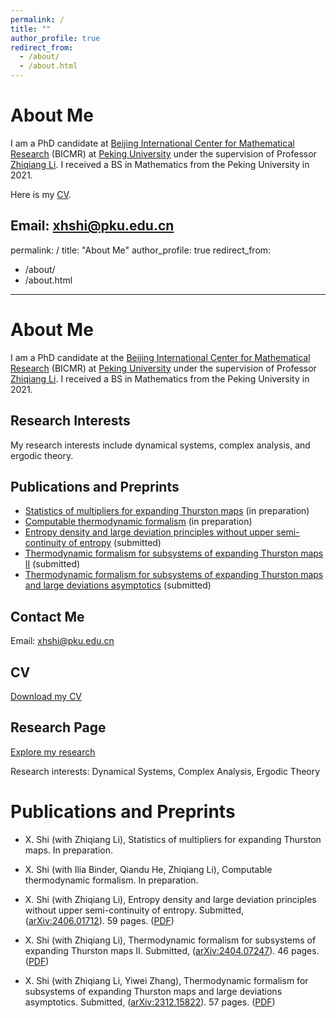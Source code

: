 ```yaml
---
permalink: /
title: ""
author_profile: true
redirect_from: 
  - /about/
  - /about.html
---
```


# About Me

I am a PhD candidate at [Beijing International Center for Mathematical Research](https://bicmr.pku.edu.cn) (BICMR) at [Peking University](https://english.pku.edu.cn) under the supervision of Professor [Zhiqiang Li](https://www.math.pku.edu.cn/teachers/lizq/). I received a BS in Mathematics from the Peking University in 2021.

Here is my [CV](../files/cv_sxh.pdf).

Email: <xhshi@pku.edu.cn>
---
permalink: /
title: "About Me"
author_profile: true
redirect_from: 
  - /about/
  - /about.html
---

# About Me

I am a PhD candidate at the [Beijing International Center for Mathematical Research](https://bicmr.pku.edu.cn) (BICMR) at [Peking University](https://english.pku.edu.cn) under the supervision of Professor [Zhiqiang Li](https://www.math.pku.edu.cn/teachers/lizq/). I received a BS in Mathematics from the Peking University in 2021.

## Research Interests

My research interests include dynamical systems, complex analysis, and ergodic theory.

## Publications and Preprints

- [Statistics of multipliers for expanding Thurston maps](https://arxiv.org/abs/2406.01712) (in preparation)
- [Computable thermodynamic formalism](https://arxiv.org/abs/2406.01712) (in preparation)
- [Entropy density and large deviation principles without upper semi-continuity of entropy](https://arxiv.org/abs/2406.01712) (submitted)
- [Thermodynamic formalism for subsystems of expanding Thurston maps II](https://arxiv.org/abs/2404.07247) (submitted)
- [Thermodynamic formalism for subsystems of expanding Thurston maps and large deviations asymptotics](https://arxiv.org/abs/2312.15822) (submitted)

## Contact Me

Email: [xhshi@pku.edu.cn](mailto:xhshi@pku.edu.cn)

## CV

[Download my CV](../files/cv_sxh.pdf)

## Research Page

[Explore my research](../research)

Research interests: Dynamical Systems, Complex Analysis, Ergodic Theory

Publications and Preprints
======



- X. Shi (with Zhiqiang Li), Statistics of multipliers for expanding Thurston maps. In preparation.

- X. Shi (with Ilia Binder, Qiandu He, Zhiqiang Li), Computable thermodynamic formalism. In preparation.

- X. Shi (with Zhiqiang Li), Entropy density and large deviation principles without upper semi-continuity of entropy. Submitted, ([arXiv:2406.01712](https://arxiv.org/abs/2406.01712)). 59 pages. ([PDF](../files/Publication/Ergodic_Theory_of_Subsystems/I_Existence_and_LDA/Arxiv.pdf))

- X. Shi (with Zhiqiang Li), Thermodynamic formalism for subsystems of expanding Thurston maps II. Submitted, ([arXiv:2404.07247](https://arxiv.org/abs/2404.07247)). 46 pages. ([PDF](../files/Publication/Ergodic_Theory_of_Subsystems/II_Uniqueness/Arxiv.pdf))

- X. Shi (with Zhiqiang Li, Yiwei Zhang), Thermodynamic formalism for subsystems of expanding Thurston maps and large deviations asymptotics. Submitted, ([arXiv:2312.15822](https://arxiv.org/abs/2312.15822)). 57 pages. ([PDF](../files/Publication/Ergodic_Theory_of_Subsystems/III_Level-2_LDP/Arxiv.pdf))